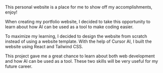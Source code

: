 This personal website is a place for me to show off my accomplishments, enjoy!

When creating my portfolio website, I decided to take this opportunity to learn about how AI can be used as a tool to make coding easier.

To maximize my learning, I decided to design the website from scratch instead of using a website template. With the help of Cursor AI, I built the website using React and Tailwind CSS.

This project gave me a great chance to learn about both web development and how AI can be used as a tool. These two skills will be very useful for my future career.
